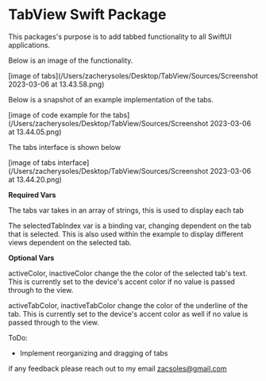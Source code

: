 # TabView Swift Package

This packages's purpose is to add tabbed functionality to all SwiftUI applications.

Below is an image of the functionality. 

[image of tabs](/Users/zacherysoles/Desktop/TabView/Sources/Screenshot 2023-03-06 at 13.43.58.png)

Below is a snapshot of an example implementation of the tabs.

[image of code example for the tabs] (/Users/zacherysoles/Desktop/TabView/Sources/Screenshot 2023-03-06 at 13.44.05.png)

The tabs interface is shown below

[image of tabs interface] (/Users/zacherysoles/Desktop/TabView/Sources/Screenshot 2023-03-06 at 13.44.20.png)

**Required Vars**

The tabs var takes in an array of strings, this is used to display each tab

The selectedTabIndex var is a binding var, changing dependent on the tab that is selected. This is also used within the example to display 
different views dependent on the selected tab.

**Optional Vars**

activeColor, inactiveColor change the the color of the selected tab's text. This is currently set to the device's accent color if no 
value is passed through to the view.

activeTabColor, inactiveTabColor change the color of the underline of the tab. This is currently set to the device's accent color as well if no
value is passed through to the view.

ToDo:
- Implement reorganizing and dragging of tabs

if any feedback please reach out to my email zacsoles@gmail.com

